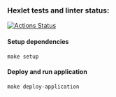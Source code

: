 ### Hexlet tests and linter status:
[![Actions Status](https://github.com/craz3r/devops-for-programmers-project-76/workflows/hexlet-check/badge.svg)](https://github.com/craz3r/devops-for-programmers-project-76/actions)

#### Setup dependencies

`make setup`

#### Deploy and run application

`make deploy-application`
